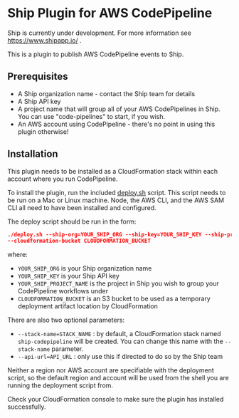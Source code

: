 # Ship Plugin for AWS CodePipeline

Ship is currently under development. For more information see https://www.shipapp.io/ .

This is a plugin to publish AWS CodePipeline events to Ship.

## Prerequisites

* A Ship organization name - contact the Ship team for details
* A Ship API key
* A project name that will group all of your AWS CodePipelines in Ship. You can use "code-pipelines" to start, if 
  you wish.
* An AWS account using CodePipeline - there's no point in using this plugin otherwise!

## Installation

This plugin needs to be installed as a CloudFormation stack within each account where you run CodePipeline.

To install the plugin, run the included [deploy.sh](./deploy.sh) script. This script needs to be run on a 
Mac or Linux machine. Node, the AWS CLI, and the AWS SAM CLI all need to have been installed and configured.

The deploy script should be run in the form:

```json
./deploy.sh --ship-org=YOUR_SHIP_ORG --ship-key=YOUR_SHIP_KEY --ship-project-name YOUR_SHIP_PROJECT_NAME 
--cloudformation-bucket CLOUDFORMATION_BUCKET
```

where:

* `YOUR_SHIP_ORG` is your Ship organization name
* `YOUR_SHIP_KEY` is your Ship API key
* `YOUR_SHIP_PROJECT_NAME` is the project in Ship you wish to group your CodePipeline workflows under
* `CLOUDFORMATION_BUCKET` is an S3 bucket to be used as a temporary deployment artifact location by CloudFormation

There are also two optional parameters:

* `--stack-name=STACK_NAME` : by default, a CloudFormation stack named `ship-codepipeline` will be created. You can 
  change this name with the `--stack-name` parameter.
* `--api-url=API_URL` : only use this if directed to do so by the Ship team

Neither a region nor AWS account are specifiable with the deployment script, so the default region and account will 
be used from the shell you are running the deployment script from.

Check your CloudFormation console to make sure the plugin has installed successfully.

